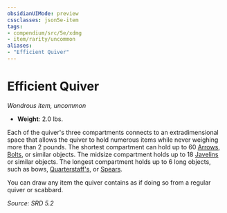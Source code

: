 ```yaml
---
obsidianUIMode: preview
cssclasses: json5e-item
tags:
- compendium/src/5e/xdmg
- item/rarity/uncommon
aliases: 
- "Efficient Quiver"
---
```

# Efficient Quiver
*Wondrous item, uncommon*  

- **Weight**: 2.0 lbs.

Each of the quiver's three compartments connects to an extradimensional space that allows the quiver to hold numerous items while never weighing more than 2 pounds. The shortest compartment can hold up to 60 [Arrows](arrow-xphb.md), [Bolts](bolt-xphb.md), or similar objects. The midsize compartment holds up to 18 [Javelins](javelin-xphb.md) or similar objects. The longest compartment holds up to 6 long objects, such as bows, [Quarterstaff's](quarterstaff-xphb.md), or [Spears](spear-xphb.md).

You can draw any item the quiver contains as if doing so from a regular quiver or scabbard.

*Source: SRD 5.2*